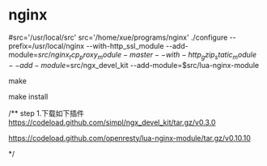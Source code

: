# nginx
#src='/usr/local/src'
src='/home/xue/programs/nginx'
./configure --prefix=/usr/local/nginx  --with-http_ssl_module --add-module=$src/nginx_tcp_proxy_module-master --with-http_gzip_static_module --add-module=$src/ngx_devel_kit  --add-module=$src/lua-nginx-module

make

make install

/**
step 1.下载如下插件
https://codeload.github.com/simpl/ngx_devel_kit/tar.gz/v0.3.0

https://codeload.github.com/openresty/lua-nginx-module/tar.gz/v0.10.10



*/
